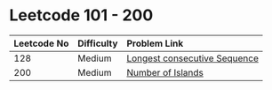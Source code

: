 # Leetcode 101 - 200



| Leetcode No | Difficulty | Problem Link |
| :--- | :--- | :--- |
| 128 | Medium | [Longest consecutive Sequence](../leetcode-medium/leetcode-128-longest-consecutive-sequence.md) |
| 200 | Medium | [Number of Islands](../leetcode-medium/leetcode-200-number-of-islands.md) |

